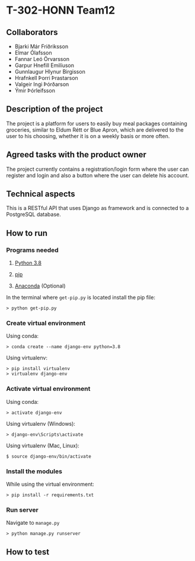 # T-302-HONN Team12

## Collaborators

- Bjarki Már Friðriksson
- Elmar Ólafsson
- Fannar Leó Örvarsson
- Garpur Hnefill Emilíuson
- Gunnlaugur Hlynur Birgisson
- Hrafnkell Þorri Þrastarson
- Valgeir Ingi Þórðarson
- Ýmir Þórleifsson

## Description of the project

The project is a platform for users to easily buy meal packages containing groceries, similar to Eldum Rétt or Blue Apron, which are delivered to the user to his choosing, whether it is on a weekly basis or more often.

## Agreed tasks with the product owner
The project currently contains a registration/login form where the user can register and login and also a button where the user can delete his account.

## Technical aspects
This is a RESTful API that uses Django as framework and is connected to a PostgreSQL database.

## How to run

### Programs needed
1. [Python 3.8](https://www.python.org/downloads/)

2. [pip](https://bootstrap.pypa.io/get-pip.py)

3. [Anaconda](https://www.anaconda.com/products/individual) (Optional)

In the terminal where `get-pip.py` is located install the pip file:

```
> python get-pip.py
```

### Create virtual environment

Using conda:

```
> conda create --name django-env python=3.8
```

Using virtualenv:

```
> pip install virtualenv
> virtualenv django-env
```
### Activate virtual environment
Using conda:
```
> activate django-env
```
Using virtualenv (Windows):
```
> django-env\Scripts\activate
```
Using virtualenv (Mac, Linux):
```
$ source django-env/bin/activate
```

### Install the modules
While using the virtual environment:
```
> pip install -r requirements.txt
```

### Run server
Navigate to `manage.py`
```
> python manage.py runserver
```

## How to test
